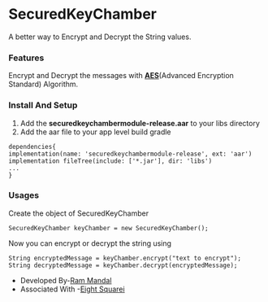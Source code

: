 # SecuredKeyChamber
A better way to Encrypt and Decrypt the String values.

### Features
Encrypt and Decrypt the messages with **[AES](https://en.wikipedia.org/wiki/Advanced_Encryption_Standard)**(Advanced Encryption Standard) Algorithm.

### Install And Setup
1. Add the **securedkeychambermodule-release.aar** to your libs directory
2. Add the aar file to your app level build gradle

```
dependencies{
implementation(name: 'securedkeychambermodule-release', ext: 'aar')
implementation fileTree(include: ['*.jar'], dir: 'libs')
...
}
```

### Usages
Create the object of SecuredKeyChamber

```SecuredKeyChamber keyChamber = new SecuredKeyChamber();```

Now you can encrypt or decrypt the string using 

```
String encryptedMessage = keyChamber.encrypt("text to encrypt");
String decryptedMessage = keyChamber.decrypt(encryptedMessage);
```

* Developed By-[Ram Mandal](https://www.linkedin.com/in/ram-mandal-90470b88/)
* Associated With -[Eight Squarei](http://8squarei.com/)

